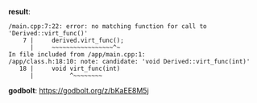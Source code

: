 **result**:
```
/main.cpp:7:22: error: no matching function for call to 'Derived::virt_func()'
    7 |     derived.virt_func();
      |     ~~~~~~~~~~~~~~~~~^~
In file included from /app/main.cpp:1:
/app/class.h:18:10: note: candidate: 'void Derived::virt_func(int)'
   18 |     void virt_func(int)
      |          ^~~~~~~~~
```
**godbolt**: https://godbolt.org/z/bKaEE8M5j

